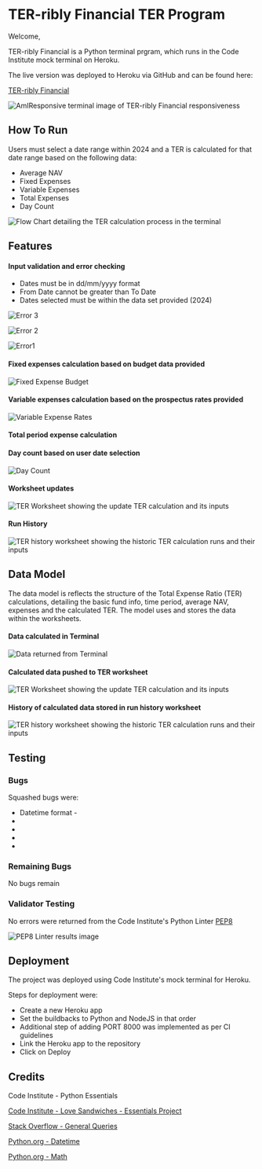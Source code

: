 # TER-ribly Financial TER Program

Welcome,

TER-ribly Financial is a Python terminal prgram, which runs in the Code Institute mock terminal on Heroku.

The live version was deployed to Heroku via GitHub and can be found here:

[TER-ribly Financial](https://ter-ribly-financial-ebc03ebd637e.herokuapp.com/)

![AmIResponsive terminal image of TER-ribly Financial responsiveness](readme/Am%20I%20Responsive.JPG)

## How To Run

Users must select a date range within 2024 and a TER is calculated for that date range based on the following data:
<ul>
    <li>Average NAV
    <li>Fixed Expenses
    <li>Variable Expenses
    <li>Total Expenses
    <li>Day Count
</ul>


![Flow Chart detailing the TER calculation process in the terminal](readme/Lucid%20Chart.png)

## Features

#### Input validation and error checking
<ul>
    <li>Dates must be in dd/mm/yyyy format
    <li>From Date cannot be greater than To Date
    <li>Dates selected must be within the data set provided (2024)
</ul>

![Error 3](readme/Error%203.JPG)

![Error 2](readme/Error%202.JPG)

![Error1](readme/Error%201.JPG)

#### Fixed expenses calculation based on budget data provided
![Fixed Expense Budget](readme/Fixed%20Budget.JPG)

#### Variable expenses calculation based on the prospectus rates provided
![Variable Expense Rates](readme/Variable%20Rates.JPG)

#### Total period expense calculation

#### Day count based on user date selection
![Day Count](readme/Day%20Count.JPG)

#### Worksheet updates
![TER Worksheet showing the update TER calculation and its inputs](readme/TER.JPG)

#### Run History
![TER history worksheet showing the historic TER calculation runs and their inputs](readme/Run%20History.JPG)

## Data Model
The data model is reflects the structure of the Total Expense Ratio (TER) calculations, detailing the basic fund info,
time period, average NAV, expenses and the calculated TER.  The model uses and stores the data within the worksheets.

#### Data calculated in Terminal
![Data returned from Terminal](readme/Returned%20Data%202.JPG)

#### Calculated data pushed to TER worksheet
![TER Worksheet showing the update TER calculation and its inputs](readme/TER.JPG)

#### History of calculated data stored in run history worksheet
![TER history worksheet showing the historic TER calculation runs and their inputs](readme/Run%20History.JPG)

## Testing

### Bugs
Squashed bugs were:
<ul>
    <li>Datetime format - 
    <li>
    <li>
    <li>
    <li>
</ul>

### Remaining Bugs
No bugs remain

### Validator Testing
No errors were returned from the Code Institute's Python Linter [PEP8](https://pep8ci.herokuapp.com/)

![PEP8 Linter results image](readme/PEP8.JPG)

## Deployment
The project was deployed using Code Institute's mock terminal for Heroku.

Steps for deployment were:
<ul>
    <li>Create a new Heroku app
    <li>Set the buildbacks to Python and NodeJS in that order
    <li>Additional step of adding PORT 8000 was implemented as per CI guidelines
    <li>Link the Heroku app to the repository
    <li>Click on Deploy
</ul>

## Credits

Code Institute - Python Essentials

[Code Institute - Love Sandwiches - Essentials Project](https://github.com/Code-Institute-Solutions/love-sandwiches-p5-sourcecode/tree/master/05-deployment/01-deployment-part-1)

[Stack Overflow - General Queries](https://stackoverflow.com/)

[Python.org - Datetime](https://docs.python.org/3/library/datetime.html)

[Python.org - Math](https://docs.python.org/3/library/math.html)
